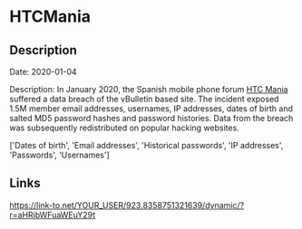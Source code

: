 # HTCMania

## Description

Date: 2020-01-04

Description:
In January 2020, the Spanish mobile phone forum <a href="https://www.htcmania.com" target="_blank" rel="noopener">HTC Mania</a> suffered a data breach of the vBulletin based site. The incident exposed 1.5M member email addresses, usernames, IP addresses, dates of birth and salted MD5 password hashes and password histories. Data from the breach was subsequently redistributed on popular hacking websites.


['Dates of birth', 'Email addresses', 'Historical passwords', 'IP addresses', 'Passwords', 'Usernames']

## Links

https://link-to.net/YOUR_USER/923.8358751321639/dynamic/?r=aHRjbWFuaWEuY29t